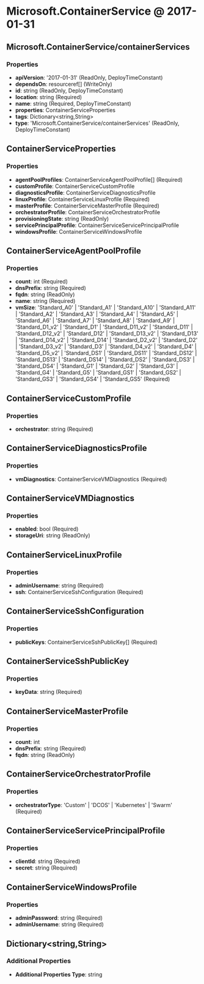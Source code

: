 # Microsoft.ContainerService @ 2017-01-31

## Microsoft.ContainerService/containerServices
### Properties
* **apiVersion**: '2017-01-31' (ReadOnly, DeployTimeConstant)
* **dependsOn**: resourceref[] (WriteOnly)
* **id**: string (ReadOnly, DeployTimeConstant)
* **location**: string (Required)
* **name**: string (Required, DeployTimeConstant)
* **properties**: ContainerServiceProperties
* **tags**: Dictionary<string,String>
* **type**: 'Microsoft.ContainerService/containerServices' (ReadOnly, DeployTimeConstant)

## ContainerServiceProperties
### Properties
* **agentPoolProfiles**: ContainerServiceAgentPoolProfile[] (Required)
* **customProfile**: ContainerServiceCustomProfile
* **diagnosticsProfile**: ContainerServiceDiagnosticsProfile
* **linuxProfile**: ContainerServiceLinuxProfile (Required)
* **masterProfile**: ContainerServiceMasterProfile (Required)
* **orchestratorProfile**: ContainerServiceOrchestratorProfile
* **provisioningState**: string (ReadOnly)
* **servicePrincipalProfile**: ContainerServiceServicePrincipalProfile
* **windowsProfile**: ContainerServiceWindowsProfile

## ContainerServiceAgentPoolProfile
### Properties
* **count**: int (Required)
* **dnsPrefix**: string (Required)
* **fqdn**: string (ReadOnly)
* **name**: string (Required)
* **vmSize**: 'Standard_A0' | 'Standard_A1' | 'Standard_A10' | 'Standard_A11' | 'Standard_A2' | 'Standard_A3' | 'Standard_A4' | 'Standard_A5' | 'Standard_A6' | 'Standard_A7' | 'Standard_A8' | 'Standard_A9' | 'Standard_D1_v2' | 'Standard_D1' | 'Standard_D11_v2' | 'Standard_D11' | 'Standard_D12_v2' | 'Standard_D12' | 'Standard_D13_v2' | 'Standard_D13' | 'Standard_D14_v2' | 'Standard_D14' | 'Standard_D2_v2' | 'Standard_D2' | 'Standard_D3_v2' | 'Standard_D3' | 'Standard_D4_v2' | 'Standard_D4' | 'Standard_D5_v2' | 'Standard_DS1' | 'Standard_DS11' | 'Standard_DS12' | 'Standard_DS13' | 'Standard_DS14' | 'Standard_DS2' | 'Standard_DS3' | 'Standard_DS4' | 'Standard_G1' | 'Standard_G2' | 'Standard_G3' | 'Standard_G4' | 'Standard_G5' | 'Standard_GS1' | 'Standard_GS2' | 'Standard_GS3' | 'Standard_GS4' | 'Standard_GS5' (Required)

## ContainerServiceCustomProfile
### Properties
* **orchestrator**: string (Required)

## ContainerServiceDiagnosticsProfile
### Properties
* **vmDiagnostics**: ContainerServiceVMDiagnostics (Required)

## ContainerServiceVMDiagnostics
### Properties
* **enabled**: bool (Required)
* **storageUri**: string (ReadOnly)

## ContainerServiceLinuxProfile
### Properties
* **adminUsername**: string (Required)
* **ssh**: ContainerServiceSshConfiguration (Required)

## ContainerServiceSshConfiguration
### Properties
* **publicKeys**: ContainerServiceSshPublicKey[] (Required)

## ContainerServiceSshPublicKey
### Properties
* **keyData**: string (Required)

## ContainerServiceMasterProfile
### Properties
* **count**: int
* **dnsPrefix**: string (Required)
* **fqdn**: string (ReadOnly)

## ContainerServiceOrchestratorProfile
### Properties
* **orchestratorType**: 'Custom' | 'DCOS' | 'Kubernetes' | 'Swarm' (Required)

## ContainerServiceServicePrincipalProfile
### Properties
* **clientId**: string (Required)
* **secret**: string (Required)

## ContainerServiceWindowsProfile
### Properties
* **adminPassword**: string (Required)
* **adminUsername**: string (Required)

## Dictionary<string,String>
### Additional Properties
* **Additional Properties Type**: string

